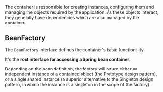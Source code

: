 The container is responsible for creating instances, configuring them and managing the objects required by the application. As these objects interact, they generally have dependencies which are also managed by the container.
## BeanFactory

The `BeanFactory` interface defines the container's basic functionality. 

It's the **root interface for accessing a Spring bean container**.

Depending on the bean definition, the factory will return either an independent instance of a contained object (the Prototype design pattern), or a single shared instance (a superior alternative to the Singleton design pattern, in which the instance is a singleton in the scope of the factory).